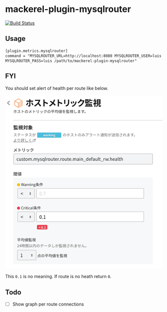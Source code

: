 mackerel-plugin-mysqlrouter
============================
[![Build Status](https://cloud.drone.io/api/badges/rluisr/mysqlrouter_exporter/status.svg)](https://cloud.drone.io/rluisr/mysqlrouter_exporter)

Usage
-----
```
[plugin.metrics.mysqlrouter]
command = "MYSQLROUTER_URL=http://localhost:8080 MYSQLROUTER_USER=luis MYSQLROUTER_PASS=luis /path/to/mackerel-plugin-mysqlrouter"
```

FYI
---
You should set alert of health per route like below.

![](https://raw.githubusercontent.com/rluisr/image-store/master/mackerel-plugin-mysqlrouter/mackerel-plugin-mysqlrouter01.png)

This `0.1` is no meaning. If route is no heath return `0`.

Todo
----
- [ ] Show graph per route connections